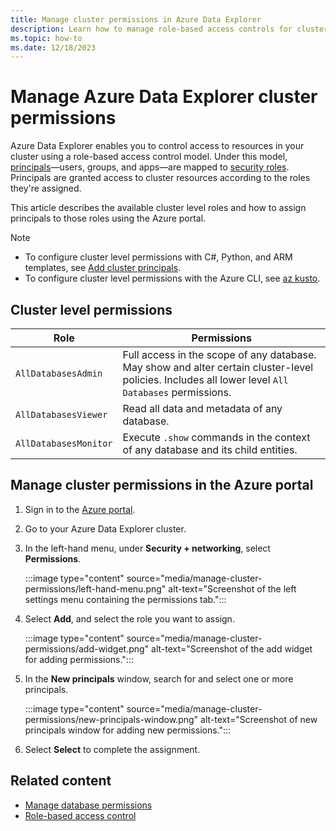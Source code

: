 ```yaml
---
title: Manage cluster permissions in Azure Data Explorer
description: Learn how to manage role-based access controls for clusters in Azure Data Explorer.
ms.topic: how-to
ms.date: 12/18/2023
---
```


# Manage Azure Data Explorer cluster permissions

Azure Data Explorer enables you to control access to resources in your cluster using a role-based access control model. Under this model, [principals](kusto/management/referencing-security-principals.md)—users, groups, and apps—are mapped to [security roles](kusto/management/security-roles.md). Principals are granted access to cluster resources according to the roles they're assigned.

This article describes the available cluster level roles and how to assign principals to those roles using the Azure portal.

> [!NOTE]
> * To configure cluster level permissions with C#, Python, and ARM templates, see [Add cluster principals](add-cluster-principal.md).
> * To configure cluster level permissions with the Azure CLI, see [az kusto](/cli/azure/kusto#commands).

## Cluster level permissions

|Role |Permissions |
|---|---|
|`AllDatabasesAdmin` | Full access in the scope of any database. May show and alter certain cluster-level policies. Includes all lower level `All Databases` permissions. |
|`AllDatabasesViewer` | Read all data and metadata of any database. |
|`AllDatabasesMonitor` | Execute `.show` commands in the context of any database and its child entities. |

## Manage cluster permissions in the Azure portal

1. Sign in to the [Azure portal](https://portal.azure.com/).

1. Go to your Azure Data Explorer cluster.

1. In the left-hand menu, under **Security + networking**, select **Permissions**.

    :::image type="content" source="media/manage-cluster-permissions/left-hand-menu.png" alt-text="Screenshot of the left settings menu containing the permissions tab.":::

1. Select **Add**, and select the role you want to assign.

    :::image type="content" source="media/manage-cluster-permissions/add-widget.png" alt-text="Screenshot of the add widget for adding permissions.":::

1. In the **New principals** window, search for and select one or more principals.

    :::image type="content" source="media/manage-cluster-permissions/new-principals-window.png" alt-text="Screenshot of new principals window for adding new permissions.":::

1. Select **Select** to complete the assignment.

## Related content

* [Manage database permissions](manage-database-permissions.md)
* [Role-based access control](kusto/access-control/role-based-access-control.md)
